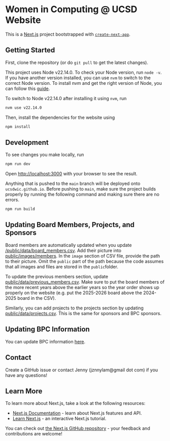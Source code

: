 # Women in Computing @ UCSD Website

This is a [Next.js](https://nextjs.org) project bootstrapped with [`create-next-app`](https://nextjs.org/docs/app/api-reference/cli/create-next-app).

## Getting Started

First, clone the repository (or do `git pull` to get the latest changes).

This project uses Node v22.14.0. To check your Node version, run `node -v`. If you have another version installed, you can use `nvm` to switch to the correct Node version. To install nvm and get the right version of Node, you can follow this [guide](https://www.freecodecamp.org/news/node-version-manager-nvm-install-guide/).

To switch to Node v22.14.0 after installing it using `nvm`, run
```bash
nvm use v22.14.0
```

Then, install the dependencies for the website using
```bash
npm install
```

## Development

To see changes you make locally, run
```bash
npm run dev
```

Open [http://localhost:3000](http://localhost:3000) with your browser to see the result.

Anything that is pushed to the `main` branch will be deployed onto `ucsdwic.github.io`. Before pushing to `main`, make sure the project builds properly by running the following command and making sure there are no errors.
```bash
npm run build
```
## Updating Board Members, Projects, and Sponsors
Board members are automatically updated when you update [/public/data/board_members.csv](/public/data/board_members.csv). Add their picture into [public/images/members](public/images/members). In the `image` section of CSV file, provide the path to their picture. Omit the `public` part of the path because the code assumes that all images and files are stored in the `public`folder.

To update the previous members section, update [public/data/previous_members.csv](public/data/previous_members.csv). Make sure to put the board members of the more recent years above the earlier years so the year order shows up properly on the website (e.g. put the 2025-2026 board above the 2024-2025 board in the CSV).

Similarly, you can add projects to the projects section by updating [public/data/projects.csv](public/data/projects.csv). This is the same for sponsors and BPC sponsors.

## Updating BPC Information

You can update BPC information [here](src/app/programs/page.tsx).

## Contact

Create a GitHub issue or contact Jenny (jznnylam@gmail dot com) if you have any questions!

## Learn More

To learn more about Next.js, take a look at the following resources:

- [Next.js Documentation](https://nextjs.org/docs) - learn about Next.js features and API.
- [Learn Next.js](https://nextjs.org/learn) - an interactive Next.js tutorial.

You can check out [the Next.js GitHub repository](https://github.com/vercel/next.js) - your feedback and contributions are welcome!

